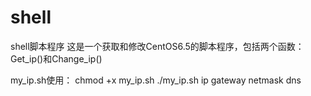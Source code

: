 # shell
shell脚本程序
这是一个获取和修改CentOS6.5的脚本程序，包括两个函数：Get_ip()和Change_ip()

my_ip.sh使用：
chmod +x my_ip.sh
./my_ip.sh ip gateway netmask dns

